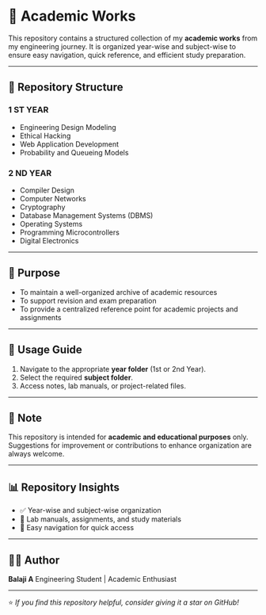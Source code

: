 # 📘 Academic Works

This repository contains a structured collection of my **academic works** from my engineering journey. It is organized year-wise and subject-wise to ensure easy navigation, quick reference, and efficient study preparation.

---

## 📂 Repository Structure

### 1 ST YEAR

* Engineering Design Modeling
* Ethical Hacking
* Web Application Development
* Probability and Queueing Models

### 2 ND YEAR

* Compiler Design
* Computer Networks
* Cryptography
* Database Management Systems (DBMS)
* Operating Systems
* Programming Microcontrollers
* Digital Electronics

---

## 🎯 Purpose

* To maintain a well-organized archive of academic resources
* To support revision and exam preparation
* To provide a centralized reference point for academic projects and assignments

---

## 🚀 Usage Guide

1. Navigate to the appropriate **year folder** (1st or 2nd Year).
2. Select the required **subject folder**.
3. Access notes, lab manuals, or project-related files.

---

## 📝 Note

This repository is intended for **academic and educational purposes** only. Suggestions for improvement or contributions to enhance organization are always welcome.

---

## 📊 Repository Insights

* ✅ Year-wise and subject-wise organization
* 📄 Lab manuals, assignments, and study materials
* 🔖 Easy navigation for quick access

---

## 👨‍🎓 Author

**Balaji A**
Engineering Student | Academic Enthusiast

---

⭐ *If you find this repository helpful, consider giving it a star on GitHub!*
